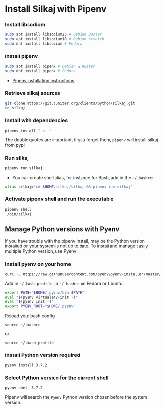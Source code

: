 # Install Silkaj with Pipenv

### Install libsodium

```bash
sudo apt install libsodium23 # Debian Buster
sudo apt install libsodium18 # Debian Stretch
sudo dnf install libsodium # Fedora
```

### Install pipenv

```bash
sudo apt install pipenv # Debian ≥ Buster
sudo dnf install pipenv # Fedora
```

- [Pipenv installation instructions](https://github.com/pypa/pipenv#installation)

### Retrieve silkaj sources
```bash
git clone https://git.duniter.org/clients/python/silkaj.git
cd silkaj
```

### Install with dependencies
```bash
pipenv install "-e ."
```

The double quotes are important, if you forget them, `pipenv` will install silkaj from pypi

### Run silkaj
```bash
pipenv run silkaj
```

- You can create shell alias, for instance for Bash, add in the `~/.bashrc`:
```bash
alias silkaj="cd $HOME/silkaj/silkaj && pipenv run silkaj"
```

### Activate pipenv shell and run the executable
```bash
pipenv shell
./bin/silkaj
```

## Manage Python versions with Pyenv

If you have trouble with the pipenv install, may be the Python version installed on your system is not up to date.
To install and manage easily multiple Python version, use Pyenv:

### Install pyenv on your home
```bash
curl -L https://raw.githubusercontent.com/pyenv/pyenv-installer/master/bin/pyenv-installer | bash
```

Add in `~/.bash_profile`, in `~/.bashrc` on Fedora or Ubuntu:

```bash
export PATH="$HOME/.pyenv/bin:$PATH"
eval "$(pyenv virtualenv-init -)"
eval "$(pyenv init -)"
export PYENV_ROOT="$HOME/.pyenv"
```

Reload your bash config:

    source ~/.bashrc

or

    source ~/.bash_profile

### Install Python version required

    pyenv install 3.7.2

### Select Python version for the current shell

    pyenv shell 3.7.2

Pipenv will search the `Pyenv` Python version chosen before the system version.
